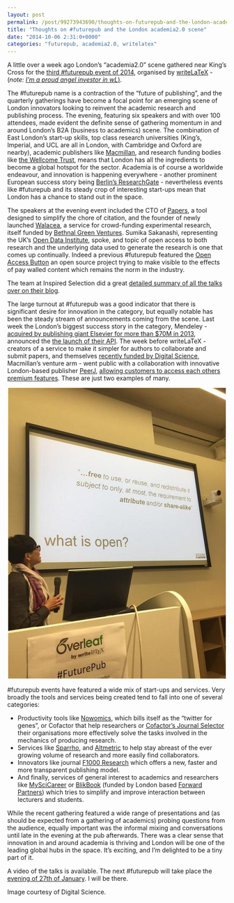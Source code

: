```yaml
---
layout: post
permalink: /post/99273943690/thoughts-on-futurepub-and-the-london-academia20
title: "Thoughts on #futurepub and the London academia2.0 scene"
date: "2014-10-06 2:31:0+0000"
categories: "futurepub, academia2.0, writelatex"
---
```

A little over a week ago London&rsquo;s &ldquo;academia2.0&rdquo; scene gathered near King&rsquo;s Cross for the <a href="http://www.digital-science.com/blog/posts/writelatex-s-third-futurepub-event-a-great-success">third #futurepub event of 2014</a>, organised by <a href="https://www.writelatex.com/">writeLaTeX</a> - (<em>note: </em><a href="http://freyfogle.tumblr.com/post/92668920820/investing-in-writelatex"><em>I&rsquo;m a proud angel investor in wL</em>)</a>.


The #futurepub name is a contraction of the &ldquo;future of publishing&rdquo;, and the quarterly gatherings have become a focal point for an emerging scene of London innovators looking to reinvent the academic research and publishing process. The evening, featuring six speakers and with over 100 attendees, made evident the definite sense of gathering momentum in and around London&rsquo;s B2A (business to academics) scene. The combination of East London&rsquo;s start-up skills, top class research universities (King&rsquo;s, Imperial, and UCL are all in London, with Cambridge and Oxford are nearby), academic publishers like <a href="http://se.macmillan.com/">Macmillan</a>, and research funding bodies like <a href="http://www.wellcome.ac.uk/">the Wellcome Trust</a>, means that London has all the ingredients to become a global hotspot for the sector. Academia is of course a worldwide endeavour, and innovation is happening everywhere - another prominent European success story being <a href="http://tech.eu/features/1052/researchgate/">Berlin&rsquo;s ResearchGate</a> - nevertheless events like #futurepub and its steady crop of interesting start-ups mean that London has a chance to stand out in the space.


The speakers at the evening event included the CTO of <a href="http://papersapp.com/">Papers</a>, a tool designed to simplify the chore of citation, and the founder of newly launched <a href="http://walacea.com">Walacea</a>, a service for crowd-funding experimental research, itself funded by <a href="http://bethnalgreenventures.com">Bethnal Green Ventures</a>. Sumika Sakanashi, representing the UK&rsquo;s <a href="http://theodi.org">Open Data Institute</a>, spoke, and topic of open access to both research and the underlying data used to generate the research is one that comes up continually. Indeed a previous #futurepub featured the <a href="https://www.openaccessbutton.org/">Open Access Button</a> an open source project trying to make visible to the effects of pay walled content which remains the norm in the industry.


The team at Inspired Selection did a great <a href="http://inspiredselection.wordpress.com/2014/09/26/the-future-of-science-publishing/">detailed summary of all the talks over on their blog</a>.


The large turnout at #futurepub was a good indicator that there is significant desire for innovation in the category, but equally notable has been the steady stream of announcements coming from the scene. Last week the London&rsquo;s biggest success story in the category, Mendeley - <a href="http://tech.eu/features/762/mendeley-elsevier/">acquired by publishing giant Elsevier for more than $70M in 2013</a>, announced the <a href="http://blog.mendeley.com/developer-resources/mendeley-api-version-1-is-out/">the launch of their API</a>. The week before writeLaTeX - creators of a service to make it simpler for authors to collaborate and submit papers, and themselves <a href="http://www.digital-science.com/blog/posts/digital-science-invests-in-london-start-up-writelatex">recently funded by Digital Science</a>, Macmillan&rsquo;s venture arm - went public with a collaboration with innovative London-based publisher <a href="https://peerj.com/">PeerJ</a>, <a href="https://www.writelatex.com/promos/peerj">allowing customers to access each others premium features</a>. These are just two examples of many.


<center><img alt="image" src="/img/blog/nczyp4hdoS1ravz8f.jpg"/></center>






#futurepub events have featured a wide mix of start-ups and services. Very broadly the tools and services being created tend to fall into one of several categories:

<ul><li>Productivity tools like <a href="http://nowomics.com">Nowomics</a>, which bills itself as the &ldquo;twitter for genes&rdquo;, or <a>Cofactor</a> that help researchers or <a href="http://cofactorscience.com/journal-selector">Cofactor&rsquo;s Journal Selector</a> their organisations more effectively solve the tasks involved in the mechanics of producing research.</li>
<li>Services like <a href="http://www.sparrho.com/">Sparrho</a>, and <a href="http://www.altmetric.com">Altmetric</a> to help stay abreast of the ever growing volume of research and more easily find collaborators.</li>
<li>Innovators like journal <a href="http://f1000research.com/">F1000 Research</a> which offers a new, faster and more transparent publishing model.</li>
<li>And finally, services of general interest to academics and researchers like <a href="http://myscicareer.com/">MySciCareer</a> or <a href="https://www.blikbook.com">BlikBook</a> (funded by London based <a href="http://www.forwardpartners.com">Forward Partners</a>) which tries to simplify and improve interaction between lecturers and students.</li>
</ul>
While the recent gathering featured a wide range of presentations and (as should be expected from a gathering of academics) probing questions from the audience, equally important was the informal mixing and conversations until late in the evening at the pub afterwards. There was a clear sense that innovation in and around academia is thriving and London will be one of the leading global hubs in the space. It&rsquo;s exciting, and I&rsquo;m delighted to be a tiny part of it.


A <a>video of the talks</a> is available. The next #futurepub will take place the <a href="http://www.eventbrite.com/e/futurepub-4-new-developments-in-scientific-publishing-tickets-13287060957">evening of 27th of January</a>. I will be there.


Image courtesy of Digital Science.
